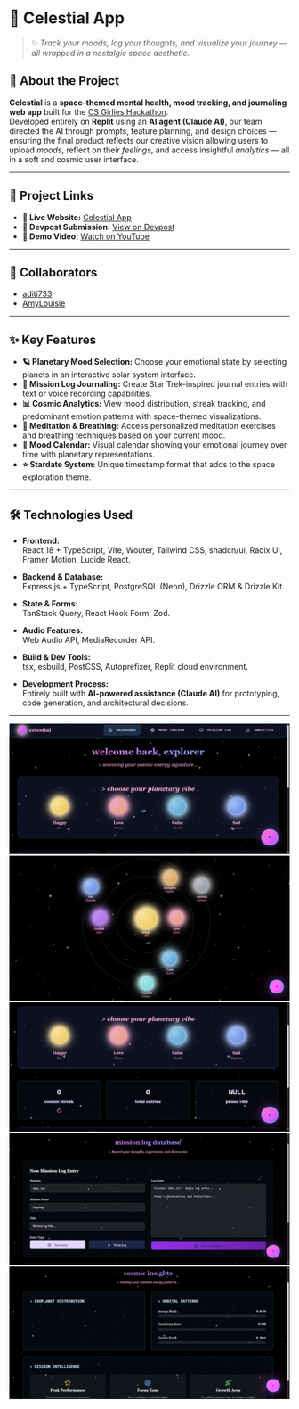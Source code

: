 # 🌌 Celestial App

> ✨ *Track your moods, log your thoughts, and visualize your journey — all wrapped in a nostalgic space aesthetic.*

## 💫 About the Project

**Celestial** is a **space-themed mental health, mood tracking, and journaling web app** built for the [CS Girlies Hackathon](https://csgirlies.devpost.com/).  
Developed entirely on **Replit** using an **AI agent (Claude AI)**, our team directed the AI through prompts, feature planning, and design choices — ensuring the final product reflects our creative vision allowing users to upload *moods*, reflect on their *feelings*, and access insightful *analytics* — all in a soft and cosmic user interface.

---
## 🔗 Project Links
- **🌠 Live Website:** [Celestial App](https://celestial-team42.replit.app/mood-tracker)
- **🚀 Devpost Submission:** [View on Devpost](https://devpost.com/software/celestial-uhicfb?ref_content=user-portfolio&ref_feature=in_progress)
- **🎥 Demo Video:** [Watch on YouTube](https://youtu.be/SdqGiu5BsFg?si=1iU3nfChAUNF6Q8o)
---
## 👥 Collaborators

- [aditi733](https://github.com/aditi733)
- [AmyLouisie](https://github.com/AmyLouisie)

---

## ✨ Key Features
- **🪐 Planetary Mood Selection:** Choose your emotional state by selecting planets in an interactive solar system interface.  
- **📝 Mission Log Journaling:** Create Star Trek-inspired journal entries with text or voice recording capabilities.  
- **📊 Cosmic Analytics:** View mood distribution, streak tracking, and predominant emotion patterns with space-themed visualizations.  
- **🧘 Meditation & Breathing:** Access personalized meditation exercises and breathing techniques based on your current mood.  
- **📅 Mood Calendar:** Visual calendar showing your emotional journey over time with planetary representations.  
- **⭐ Stardate System:** Unique timestamp format that adds to the space exploration theme.
---
## 🛠️ Technologies Used

- **Frontend:**  
  React 18 + TypeScript, Vite, Wouter, Tailwind CSS, shadcn/ui, Radix UI, Framer Motion, Lucide React.

- **Backend & Database:**  
  Express.js + TypeScript, PostgreSQL (Neon), Drizzle ORM & Drizzle Kit.

- **State & Forms:**  
  TanStack Query, React Hook Form, Zod.

- **Audio Features:**  
  Web Audio API, MediaRecorder API.

- **Build & Dev Tools:**  
  tsx, esbuild, PostCSS, Autoprefixer, Replit cloud environment.

- **Development Process:**  
  Entirely built with **AI-powered assistance (Claude AI)** for prototyping, code generation, and architectural decisions.
---
![Mood Tracker](./attached_assets/Screenshot(318).png)   
![Mood Tracker](./attached_assets/mood.png)   
![Mood Tracker](./attached_assets/Screenshot(319).png) 
![Mood Tracker](./attached_assets/Screenshot(320).png) 
![Mood Tracker](./attached_assets/Screenshot(321).png) 


